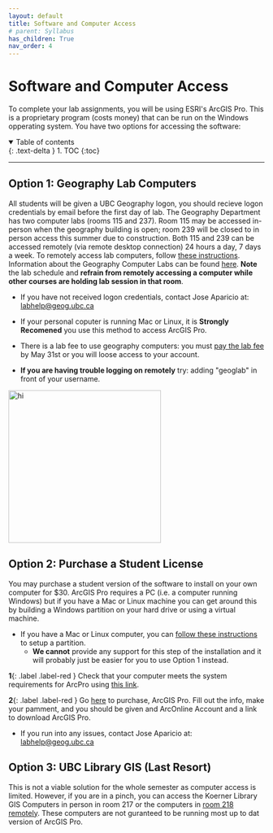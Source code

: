 ```yaml
---
layout: default
title: Software and Computer Access
# parent: Syllabus
has_children: True
nav_order: 4
---
```



# Software and Computer Access

To complete your lab assignments, you will be using ESRI's ArcGIS Pro.  This is a proprietary program (costs money) that can be run on the Windows opperating system.  You have two options for accessing the software:

<details open markdown="block">
  <summary>
    Table of contents
  </summary>
  {: .text-delta }
1. TOC
{:toc}
</details>

---

## Option 1: Geography Lab Computers

All students will be given a UBC Geography logon, you should recieve logon credentials by email before the first day of lab.
The Geography Department has two computer labs (rooms 115 and 237).  Room 115 may be accessed in-person when the geography building is open; room 239 will be closed to in person access this summer due to construction.  Both 115 and 239 can be accessed remotely (via remote desktop connection) 24 hours a day, 7 days a week.  To remotely access lab computers, follow [these instructions](RemoteDesktop.pdf).  Information about the Geography Computer Labs can be found [here](https://geog.ubc.ca/undergraduate/study-resources/).  **Note** the lab schedule and **refrain from remotely accessing a computer while other courses are holding lab session in that room**.

* If you have not received logon credentials, contact Jose Aparicio at: labhelp@geog.ubc.ca 

* If your personal coputer is running Mac or Linux, it is **Strongly Recomened** you use this method to access ArcGIS Pro.

* There is a lab fee to use geography computers: you must [pay the lab fee](http://geog-epayment.sites.olt.ubc.ca/fees/geoglab-fees/) by May 31st or you will loose access to your account.  

* **If you are having trouble logging on remotely** try: adding "geoglab\" in front of your username.

<img src="images/remoteLoginScreen.png" alt="hi" class="inline" width="300"/>


## Option 2: Purchase a Student License

You may purchase a student version of the software to install on your own computer for $30. ArcGIS Pro requires a PC (i.e. a computer running Windows) but if you have a Mac or Linux machine you can get around this by building a Windows partition on your hard drive or using a virtual machine.

* If you have a Mac or Linux computer, you can [follow these instructions](https://support.apple.com/en-ca/HT201468) to setup a partition.
  * **We cannot** provide any support for this step of the installation and it will probably just be easier for you to use Option 1 instead.

**1**{: .label .label-red } Check that your computer meets the system requirements for ArcPro using [this link](http://www.systemrequirementslab.com/Client/Standard/?apikey=50F41142-39B0-4061-97C2-BA7B7FE43D0E&refid=1186&item=12433).



**2**{: .label .label-red } Go [here](https://gis.ubc.ca/software/) to purchase, ArcGIS Pro.  Fill out the info, make your pamment, and you should be given and ArcOnline Account and a link to download ArcGIS Pro.
  * If you run into any issues, contact Jose Aparicio at: labhelp@geog.ubc.ca 


## Option 3: UBC Library GIS (Last Resort)

This is not a viable solution for the whole semester as computer access is limited.  However, if you are in a pinch, you can access the Koerner Library GIS Computers in person in room 217 or the computers in [room 218 remotely](https://remotelabs.ubc.ca/).  These computers are not guranteed to be running most up to dat version of ArcGIS Pro.
